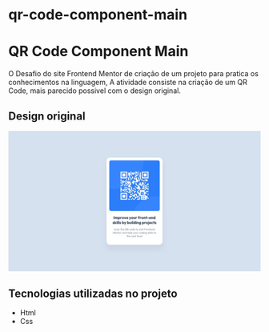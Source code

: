 # qr-code-component-main
# QR Code Component Main

O Desafio do site Frontend Mentor de criação de um projeto para pratica os conhecimentos na linguagem, A atividade consiste na criação de um QR Code, mais parecido possivel com o design original.

## Design original

![](img/desktop-design.jpg)

## Tecnologias utilizadas no projeto

- Html
- Css